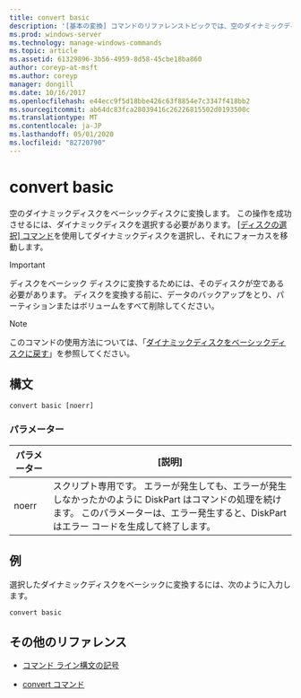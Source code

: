 ```yaml
---
title: convert basic
description: '[基本の変換] コマンドのリファレンストピックでは、空のダイナミックディスクをベーシックディスクに変換します。'
ms.prod: windows-server
ms.technology: manage-windows-commands
ms.topic: article
ms.assetid: 61329896-3b56-4959-8d58-45cbe18ba860
author: coreyp-at-msft
ms.author: coreyp
manager: dongill
ms.date: 10/16/2017
ms.openlocfilehash: e44ecc9f5d18bbe426c63f8854e7c3347f418bb2
ms.sourcegitcommit: ab64dc83fca28039416c26226815502d0193500c
ms.translationtype: MT
ms.contentlocale: ja-JP
ms.lasthandoff: 05/01/2020
ms.locfileid: "82720790"
---
```

# <a name="convert-basic"></a>convert basic

空のダイナミックディスクをベーシックディスクに変換します。 この操作を成功させるには、ダイナミックディスクを選択する必要があります。 [[ディスクの選択] コマンド](select-disk.md)を使用してダイナミックディスクを選択し、それにフォーカスを移動します。

> [!IMPORTANT]
> ディスクをベーシック ディスクに変換するためには、そのディスクが空である必要があります。 ディスクを変換する前に、データのバックアップをとり、パーティションまたはボリュームをすべて削除してください。

> [!NOTE]
> このコマンドの使用方法については、「[ダイナミックディスクをベーシックディスクに戻す](https://docs.microsoft.com/previous-versions/windows/it-pro/windows-server-2008-R2-and-2008/cc755238(v=ws.11))」を参照してください。

## <a name="syntax"></a>構文

```
convert basic [noerr]
```

### <a name="parameters"></a>パラメーター

| パラメーター | [説明] |
| --------- | ----------- |
| noerr | スクリプト専用です。 エラーが発生しても、エラーが発生しなかったかのように DiskPart はコマンドの処理を続けます。 このパラメーターは、エラー発生すると、DiskPart はエラー コードを生成して終了します。 |

## <a name="examples"></a>例

選択したダイナミックディスクをベーシックに変換するには、次のように入力します。

```
convert basic
```

## <a name="additional-references"></a>その他のリファレンス

- [コマンド ライン構文の記号](command-line-syntax-key.md)

- [convert コマンド](convert.md)
